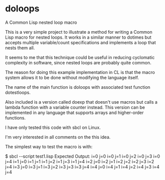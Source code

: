 # doloops
A Common Lisp nested loop macro

This is a very simple project to illustrate a method for writing a
Common Lisp macro for nested loops.  It works in a similar manner to
dotimes but accepts multiple variable/count specifications and
implements a loop that nests them all.

It seems to me that this technique could be useful in reducing
cyclomatic complexity in software, since nested loops are probably
quite common.

The reason for doing this example implementation in CL is that the
macro system allows it to be done without modifying the language
itself. 

The name of the main function is doloops with associated test function
dotestloops. 

Also included is a version called doexp that doesn't use macros but
calls a lambda function with a variable counter instead.  This version
can be implemented in any language that supports arrays and
higher-order functions.

I have only tested this code with sbcl on Linux.

I'm very interested in all comments on the this idea.

The simplest way to test the macro is with:

$ sbcl --script test1.lisp
Expected Output:
i=0 j=0
i=0 j=1
i=0 j=2
i=0 j=3
i=0 j=4
i=1 j=0
i=1 j=1
i=1 j=2
i=1 j=3
i=1 j=4
i=2 j=0
i=2 j=1
i=2 j=2
i=2 j=3
i=2 j=4
i=3 j=0
i=3 j=1
i=3 j=2
i=3 j=3
i=3 j=4
i=4 j=0
i=4 j=1
i=4 j=2
i=4 j=3
i=4 j=4


